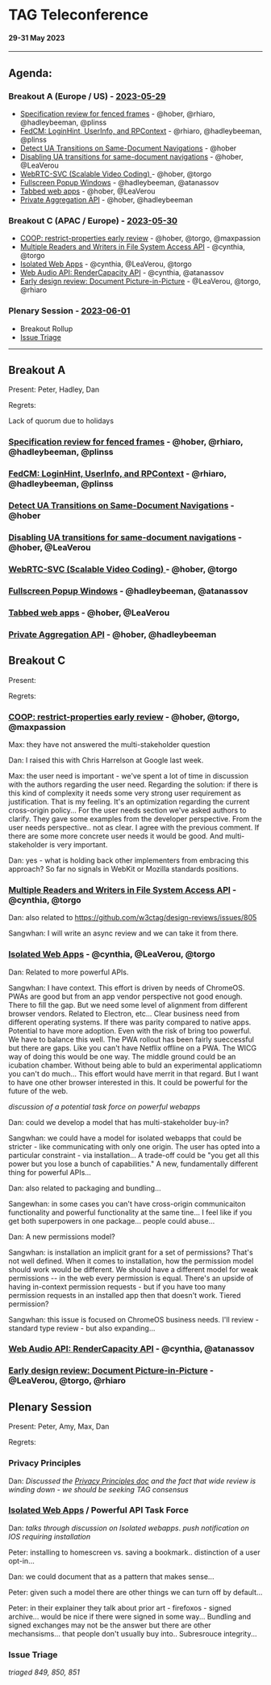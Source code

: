 # TAG Teleconference
#### 29-31 May 2023

---

## Agenda:

### Breakout A (Europe / US) - [2023-05-29](https://www.timeanddate.com/worldclock/converter.html?iso=20230529T160000&p1=224&p2=43&p3=136&p4=195&p5=26&p6=33&p7=248&p8=235)

* [Specification review for fenced frames](https://github.com/w3ctag/design-reviews/issues/838) - @hober, @rhiaro, @hadleybeeman, @plinss
* [FedCM: LoginHint, UserInfo, and RPContext](https://github.com/w3ctag/design-reviews/issues/839) - @rhiaro, @hadleybeeman, @plinss
* [Detect UA Transitions on Same-Document Navigations](https://github.com/w3ctag/design-reviews/issues/834) - @hober
* [Disabling UA transitions for same-document navigations](https://github.com/w3ctag/design-reviews/issues/835) - @hober, @LeaVerou
* [WebRTC-SVC (Scalable Video Coding) ](https://github.com/w3ctag/design-reviews/issues/837) - @hober, @torgo
* [Fullscreen Popup Windows](https://github.com/w3ctag/design-reviews/issues/840) - @hadleybeeman, @atanassov
* [Tabbed web apps](https://github.com/w3ctag/design-reviews/issues/841) - @hober, @LeaVerou
* [Private Aggregation API](https://github.com/w3ctag/design-reviews/issues/846) - @hober, @hadleybeeman

### Breakout C (APAC / Europe) - [2023-05-30](https://www.timeanddate.com/worldclock/converter.html?iso=20230530T070000&p1=224&p2=43&p3=136&p4=195&p5=26&p6=33&p7=248&p8=235)

* [COOP: restrict-properties early review](https://github.com/w3ctag/design-reviews/issues/760) - @hober, @torgo, @maxpassion
* [Multiple Readers and Writers in File System Access API](https://github.com/w3ctag/design-reviews/issues/845) - @cynthia, @torgo
* [Isolated Web Apps](https://github.com/w3ctag/design-reviews/issues/842) - @cynthia, @LeaVerou, @torgo
* [Web Audio API: RenderCapacity API](https://github.com/w3ctag/design-reviews/issues/843) - @cynthia, @atanassov
* [Early design review: Document Picture-in-Picture](https://github.com/w3ctag/design-reviews/issues/798) - @LeaVerou, @torgo, @rhiaro

### Plenary Session - [2023-06-01](https://www.timeanddate.com/worldclock/converter.html?iso=20230601T060000&p1=224&p2=43&p3=136&p4=195&p5=26&p6=33&p7=248&p8=235)

* Breakout Rollup
* [Issue Triage](https://github.com/w3ctag/design-reviews/issues?q=is%3Aissue+is%3Aopen+label%3A%22Progress%3A+untriaged%22)

-----


## Breakout A

Present: Peter, Hadley, Dan

Regrets:

Lack of quorum due to holidays

### [Specification review for fenced frames](https://github.com/w3ctag/design-reviews/issues/838) - @hober, @rhiaro, @hadleybeeman, @plinss

### [FedCM: LoginHint, UserInfo, and RPContext](https://github.com/w3ctag/design-reviews/issues/839) - @rhiaro, @hadleybeeman, @plinss

### [Detect UA Transitions on Same-Document Navigations](https://github.com/w3ctag/design-reviews/issues/834) - @hober

### [Disabling UA transitions for same-document navigations](https://github.com/w3ctag/design-reviews/issues/835) - @hober, @LeaVerou

### [WebRTC-SVC (Scalable Video Coding) ](https://github.com/w3ctag/design-reviews/issues/837) - @hober, @torgo

### [Fullscreen Popup Windows](https://github.com/w3ctag/design-reviews/issues/840) - @hadleybeeman, @atanassov

### [Tabbed web apps](https://github.com/w3ctag/design-reviews/issues/841) - @hober, @LeaVerou

### [Private Aggregation API](https://github.com/w3ctag/design-reviews/issues/846) - @hober, @hadleybeeman


## Breakout C

Present:

Regrets:


### [COOP: restrict-properties early review](https://github.com/w3ctag/design-reviews/issues/760) - @hober, @torgo, @maxpassion


Max: they have not answered the multi-stakeholder question

Dan: I raised this with Chris Harrelson at Google last week.

Max: the user need is important - we've spent a lot of time in discussion with the authors regarding the user need.  Regarding the solution: if there is this kind of complexity it needs some very strong user requirement as justification. That is my feeling.  It's an optimization regarding the current cross-origin policy... For the user needs section we've asked authors to clarify. They gave some examples from the developer perspective. From the user needs perspective.. not as clear. I agree with the previous comment. If there are some more concrete user needs it would be good. And multi-stakeholder is very important.

Dan: yes - what is holding back other implementers from embracing this approach? So far no signals in WebKit or Mozilla standards positions.


### [Multiple Readers and Writers in File System Access API](https://github.com/w3ctag/design-reviews/issues/845) - @cynthia, @torgo


Dan: also related to https://github.com/w3ctag/design-reviews/issues/805

Sangwhan: I will write an async review and we can take it from there.


### [Isolated Web Apps](https://github.com/w3ctag/design-reviews/issues/842) - @cynthia, @LeaVerou, @torgo

Dan: Related to more powerful APIs.

Sangwhan: I have context.  This effort is driven by needs of ChromeOS.   PWAs are good but from an app vendor perspective not good enough.  There to fill the gap.  But we need some level of alignment from different browser vendors.  Related to Electron, etc... Clear business need from different operating systems. If there was parity compared to native apps.  Potential to have more adoption.  Even with the risk of bring too powerful.  We have to balance this well.  The PWA rollout has been fairly sueccessful but there are gaps. Like you can't have Netflix offline on a PWA. The WICG way of doing this would be one way.  The middle ground could be an icubation chamber.  Without being able to buld an experimental applicatiomn you can't do much... This effort would have merrit in that regard. But I want to have one other browser interested in this.  It could be powerful for the future of the web.

*discussion of a potential task force on powerful webapps*

Dan: could we develop a model that has multi-stakeholder buy-in?

Sangwhan: we could have a model for isolated webapps that could be stricter - like communicating with only one origin.  The user has opted into a particular constraint - via installation... A trade-off could be "you get all this power but you lose a bunch of capabilities."  A new, fundamentally different thing for powerful APIs... 

Dan: also related to packaging and bundling...

Sangewhan: in some cases you can't have cross-origin communicaiton functionality and powerful functionality at the same tine... I feel like if you get both superpowers in one package... people could abuse...

Dan: A new permissions model?

Sangwhan: is installation an implicit grant for a set of permissions?  That's not well defined.  When it comes to installation, how the permission model should work would be different. We should have a different model for weak permissions -- in the web every permission is equal. There's an upside of having in-context permission requests - but if you have too many permission requests in an installed app then that doesn't work. Tiered permission?

Sangwhan: this issue is focused on ChromeOS business needs. I'll review - standard type review - but also expanding...

### [Web Audio API: RenderCapacity API](https://github.com/w3ctag/design-reviews/issues/843) - @cynthia, @atanassov

### [Early design review: Document Picture-in-Picture](https://github.com/w3ctag/design-reviews/issues/798) - @LeaVerou, @torgo, @rhiaro



## Plenary Session

Present: Peter, Amy, Max, Dan

Regrets: 

### Privacy Principles

Dan: *Discussed the [Privacy Principles doc](https://w3ctag.github.io/privacy-principles/) and the fact that wide review is winding down - we should be seeking TAG consensus*

### [Isolated Web Apps](https://github.com/w3ctag/design-reviews/issues/842) / Powerful API Task Force

Dan: *talks through discussion on Isolated webapps*. *push notification on IOS requiring installation*

Peter: installing to homescreen vs. saving a bookmark.. distinction of a user opt-in...

Dan: we could document that as a pattern that makes sense... 

Peter: given such a model there are other things we can turn off by default...

Peter: in their explainer they talk about prior art - firefoxos - signed archive... would be nice if there were signed in some way...  Bundling and signed exchanges may not be the answer but there are other mechansisms... that people don't usually buy into..  Subresrouce integrity...


### Issue Triage

*triaged 849, 850, 851*
